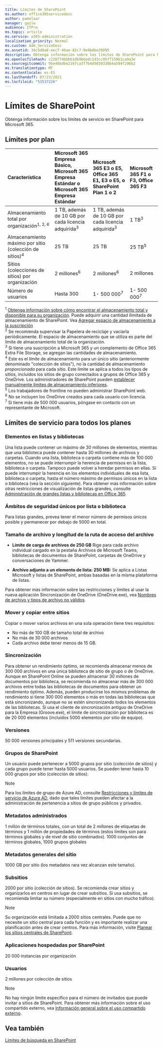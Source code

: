 ```yaml
---
title: Límites de SharePoint
ms.author: office365servicedesc
author: pamelaar
manager: gailw
audience: ITPro
ms.topic: article
ms.service: o365-administration
localization_priority: Normal
ms.custom: Adm_ServiceDesc
ms.assetid: 34c5d8a8-eec7-46ae-82c7-9e9bdbe39895
description: Obtenga información sobre los límites de SharePoint para Microsoft 365 y planes independientes.
ms.openlocfilehash: c228774bbbb1db9b6edc1d3cc05ff159b1ca9a3e
ms.sourcegitcommit: 95e48bdbe2167ca3f7b4d9830330b4a594f296b2
ms.translationtype: MT
ms.contentlocale: es-ES
ms.lasthandoff: 07/23/2021
ms.locfileid: "53537226"
---
```

# <a name="sharepoint-limits"></a>Límites de SharePoint

Obtenga información sobre los límites de servicio en SharePoint para Microsoft 365.
  
## <a name="limits-by-plan"></a>Límites por plan 

| Característica | Microsoft 365 Empresa Básico, Microsoft 365 Empresa Estándar o Microsoft 365 Empresa Estándar | Microsoft 365 E3 o E5, Office 365 E1, E3 o E5, o SharePoint Plan 1 o 2 | Microsoft 365 F1 o F3, Office 365 F3 |
|:-----|:-----|:-----|:-----|
|Almacenamiento total por organización<sup>1, 2, 6</sup> <br/> |1 TB, además de 10 GB por cada licencia adquirida<sup>3</sup>  <br/> |1 TB, además de 10 GB por cada licencia adquirida<sup>3</sup> <br/> |1 TB<sup>3</sup> <br/> |
|Almacenamiento máximo por sitio (colección de sitios)<sup>4</sup><br/> |25 TB <br/> |25 TB <br/> |25 TB<sup>5</sup> <br/> |
|Sitios (colecciones de sitios) por organización  <br/> |2 millones<sup>6</sup> <br/> |2 millones<sup>6</sup> <br/> |2 millones<br/> |
|Número de usuarios  <br/> |Hasta 300  <br/> |1- 500 000<sup>7</sup> <br/> |1- 500 000<sup>7</sup> <br/> |
   
<sup>1</sup> [Obtenga información sobre cómo encontrar el almacenamiento total y disponible para su organización](/sharepoint/manage-site-collection-storage-limits). Puede adquirir una cantidad ilimitada de almacenamiento de SharePoint. Vea [Agregar espacio de almacenamiento a la suscripción](/office365/admin/subscriptions-and-billing/add-storage-space) 
<br/><sup>2</sup> Se recomienda supervisar la Papelera de reciclaje y vaciarla periódicamente. El espacio de almacenamiento que se utiliza es parte del límite de almacenamiento total de la organización. 
<br/> <sup>3</sup> Si tiene una suscripción a Microsoft 365 y un complemento de Office 365 Extra File Storage, se agregan las cantidades de almacenamiento. 
<br/> <sup>4</sup> Este es el *límite* de almacenamiento para un único sitio (anteriormente denominado "colección de sitios"), no la cantidad de almacenamiento *proporcionada* para cada sitio. Este límite se aplica a todos los tipos de sitios, incluidos los sitios de grupo conectados a grupos de Office 365 y OneDrive. Los administradores de SharePoint pueden [establecer manualmente límites de almacenamiento inferiores](/sharepoint/manage-site-collection-storage-limits#manage-individual-site-storage-limits). 
<br/> <sup>5</sup> Los trabajadores de frontline no pueden administrar SharePoint web. 
<br/> <sup>6</sup> No se incluyen los OneDrive creados para cada usuario con licencia. 
<br/> <sup>7</sup> Si tiene más de 500 000 usuarios, póngase en contacto con un representante de Microsoft. 
  
## <a name="service-limits-for-all-plans"></a>Límites de servicio para todos los planes

### <a name="items-in-lists-and-libraries"></a>Elementos en listas y bibliotecas

Una lista puede contener un máximo de 30 millones de elementos, mientras que una biblioteca puede contener hasta 30 millones de archivos y carpetas. Cuando una lista, biblioteca o carpeta contiene más de 100 000 elementos, no se puede interrumpir la herencia de permisos en la lista, biblioteca o carpeta. Tampoco puede volver a heredar permisos en ellas. Sí puede interrumpir la herencia en los elementos individuales de esa lista, biblioteca o carpeta, hasta el número máximo de permisos únicos en la lista o biblioteca (vea la sección siguiente). Para obtener más información sobre otras restricciones de visualización de listas grandes, consulte [Administración de grandes listas y bibliotecas en Office 365](https://support.office.com/article/b4038448-ec0e-49b7-b853-679d3d8fb784).

### <a name="unique-security-scopes-per-list-or-library"></a>Ámbitos de seguridad únicos por lista o biblioteca

Para listas grandes, prevea tener el menor número de permisos únicos posible y permanecer por debajo de 5000 en total.

### <a name="file-size-and-file-path-length"></a>Tamaño de archivo y longitud de la ruta de acceso del archivo

- **Límite de carga de archivos de 250 GB** Rige para cada archivo individual cargado en la pestaña Archivos de Microsoft Teams, bibliotecas de documentos de SharePoint, carpetas de OneDrive y conversaciones de Yammer.

- **Archivo adjunto a un elemento de lista: 250 MB:** Se aplica a Listas Microsoft y listas de SharePoint, ambas basadas en la misma plataforma de listas.

Para obtener más información sobre las restricciones y límites al usar la nueva aplicación Sincronización de OneDrive (OneDrive.exe), vea [Nombres de archivo y tipos de archivo no válidos](https://support.office.com/article/64883a5d-228e-48f5-b3d2-eb39e07630fa).

### <a name="moving-and-copying-across-sites"></a>Mover y copiar entre sitios

Copiar o mover varios archivos en una sola operación tiene tres requisitos:

- No más de 100 GB de tamaño total de archivo
- No más de 30 000 archivos
- Cada archivo debe tener menos de 15 GB.

### <a name="sync"></a>Sincronización

Para obtener un rendimiento óptimo, se recomienda almacenar menos de 300 000 archivos en una única biblioteca de sitio de grupo o de OneDrive. Aunque en SharePoint Online se pueden almacenar 30 millones de documentos por biblioteca, se recomienda no almacenar más de 300 000 archivos entre todas las bibliotecas de documentos para obtener un rendimiento óptimo. Además, pueden producirse los mismos problemas de rendimiento si tiene 300 000 elementos o más en todas las bibliotecas que está sincronizando, aunque no se estén sincronizando todos los elementos de las bibliotecas. Si usa el cliente de sincronización antiguo de OneDrive para la Empresa (Groove.exe), el límite de sincronización por biblioteca es de 20 000 elementos (incluidos 5000 elementos por sitio de equipo).

### <a name="versions"></a>Versiones

50 000 versiones principales y 511 versiones secundarias.

### <a name="sharepoint-groups"></a>Grupos de SharePoint

Un usuario puede pertenecer a 5000 grupos por sitio (colección de sitios) y cada grupo puede tener hasta 5000 usuarios. Se pueden tener hasta 10 000 grupos por sitio (colección de sitios).

> [!NOTE]
> Para los límites de grupo de Azure AD, consulte [Restricciones y límites de servicio de Azure AD](/azure/active-directory/users-groups-roles/directory-service-limits-restrictions), dado que tales límites pueden afectar a la administración de pertenencia a sitios de grupo públicos y privados.

### <a name="managed-metadata"></a>Metadatos administrados

1 millón de términos totales, con un total de 2 millones de etiquetas de términos y 1 millón de propiedades de términos (estos límites son para términos globales y de nivel de sitio combinados). 1000 conjuntos de términos globales, 1000 grupos globales

### <a name="overall-site-metadata"></a>Metadatos generales del sitio

1000 GB por sitio (los metadatos rara vez alcanzan este tamaño).

### <a name="subsites"></a>Subsitios

2000 por sitio (colección de sitios). Se recomienda crear sitios y organizarlos en centros en lugar de crear subsitios. Si usa subsitios, se recomienda limitar su número (especialmente en sitios con mucho tráfico).

> [!NOTE]
> Su organización está limitada a 2000 sitios centrales. Puede que no necesite un sitio central para cada función y es importante realizar una planificación antes de crear centros. Para más información, visite [Planear los sitios centrales de SharePoint](/sharepoint/planning-hub-sites).

### <a name="sharepoint-hosted-applications"></a>Aplicaciones hospedadas por SharePoint

20 000 instancias por organización

### <a name="users"></a>Usuarios

2 millones por colección de sitios

> [!NOTE]
> No hay ningún límite específico para el número de invitados que puede invitar a sitios de SharePoint. Para obtener más información sobre el uso compartido externo, vea [Información general sobre el uso compartido externo](/sharepoint/external-sharing-overview).

## <a name="see-also"></a>Vea también

[Límites de búsqueda en SharePoint](/sharepoint/search-limits)